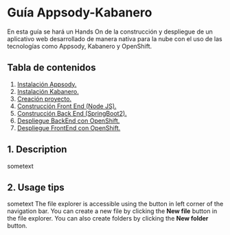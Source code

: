 # Guía Appsody-Kabanero
En esta guía se hará un Hands On de la construcción y despliegue de un aplicativo web desarrollado de manera nativa para la nube con el uso de las tecnologías como Appsody, Kabanero y OpenShift.


## Tabla de contenidos

1. [ Instalación Appsody. ](#desc)  
2. [ Instalación Kabanero. ](#usage)  
3. [ Creación proyecto. ](#usage)  
4. [ Construcción Front End (Node JS). ](#usage)  
5. [ Construcción Back End (SpringBoot2). ](#usage)  
6. [ Despliegue BackEnd con OpenShift. ](#usage)
7. [ Despliegue FrontEnd con OpenShift. ](#usage)  
  
  
<a name="desc"></a>  
## 1. Description  
  
sometext  
  
<a name="usage"></a>  
## 2. Usage tips  
  
sometext
The file explorer is accessible using the button in left corner of the navigation bar. You can create a new file by clicking the **New file** button in the file explorer. You can also create folders by clicking the **New folder** button.
